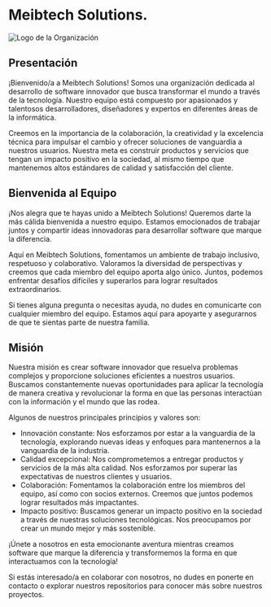 # Meibtech Solutions.

![Logo de la Organización](enlace_al_logo.png)

## Presentación

¡Bienvenido/a a Meibtech Solutions! Somos una organización dedicada al desarrollo de software innovador que busca transformar el mundo a través de la tecnología. Nuestro equipo está compuesto por apasionados y talentosos desarrolladores, diseñadores y expertos en diferentes áreas de la informática.

Creemos en la importancia de la colaboración, la creatividad y la excelencia técnica para impulsar el cambio y ofrecer soluciones de vanguardia a nuestros usuarios. Nuestra meta es construir productos y servicios que tengan un impacto positivo en la sociedad, al mismo tiempo que mantenemos altos estándares de calidad y satisfacción del cliente.

## Bienvenida al Equipo

¡Nos alegra que te hayas unido a Meibtech Solutions! Queremos darte la más cálida bienvenida a nuestro equipo. Estamos emocionados de trabajar juntos y compartir ideas innovadoras para desarrollar software que marque la diferencia.

Aquí en Meibtech Solutions, fomentamos un ambiente de trabajo inclusivo, respetuoso y colaborativo. Valoramos la diversidad de perspectivas y creemos que cada miembro del equipo aporta algo único. Juntos, podemos enfrentar desafíos difíciles y superarlos para lograr resultados extraordinarios.

Si tienes alguna pregunta o necesitas ayuda, no dudes en comunicarte con cualquier miembro del equipo. Estamos aquí para apoyarte y asegurarnos de que te sientas parte de nuestra familia.

## Misión

Nuestra misión es crear software innovador que resuelva problemas complejos y proporcione soluciones eficientes a nuestros usuarios. Buscamos constantemente nuevas oportunidades para aplicar la tecnología de manera creativa y revolucionar la forma en que las personas interactúan con la información y el mundo que las rodea.

Algunos de nuestros principales principios y valores son:

- Innovación constante: Nos esforzamos por estar a la vanguardia de la tecnología, explorando nuevas ideas y enfoques para mantenernos a la vanguardia de la industria.
- Calidad excepcional: Nos comprometemos a entregar productos y servicios de la más alta calidad. Nos esforzamos por superar las expectativas de nuestros clientes y usuarios.
- Colaboración: Fomentamos la colaboración entre los miembros del equipo, así como con socios externos. Creemos que juntos podemos lograr resultados más impactantes.
- Impacto positivo: Buscamos generar un impacto positivo en la sociedad a través de nuestras soluciones tecnológicas. Nos preocupamos por crear un mundo mejor y más sostenible.

¡Únete a nosotros en esta emocionante aventura mientras creamos software que marque la diferencia y transformemos la forma en que interactuamos con la tecnología!

Si estás interesado/a en colaborar con nosotros, no dudes en ponerte en contacto o explorar nuestros repositorios para conocer más sobre nuestros proyectos.

